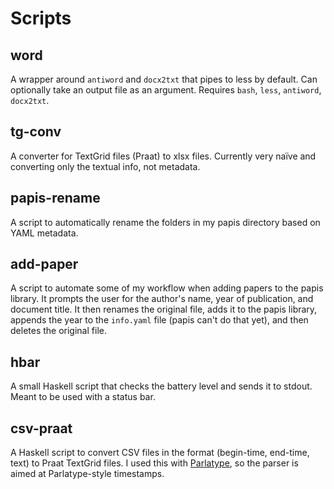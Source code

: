 # Scripts

## word

A wrapper around `antiword` and `docx2txt` that pipes to less by default. Can optionally take an output file as an argument. Requires `bash`, `less`, `antiword`, `docx2txt`.

## tg-conv

A converter for TextGrid files (Praat) to xlsx files. Currently very naïve and converting only the textual info, not metadata.

## papis-rename

A script to automatically rename the folders in my papis directory based on YAML metadata.

## add-paper

A script to automate some of my workflow when adding papers to the papis library. It prompts the user for the author's name, year of publication, and document title. It then renames the original file, adds it to the papis library, appends the year to the `info.yaml` file (papis can't do that yet), and then deletes the original file.

## hbar

A small Haskell script that checks the battery level and sends it to stdout. Meant to be used with a status bar.

## csv-praat

A Haskell script to convert CSV files in the format (begin-time, end-time, text) to Praat TextGrid files. I used this with [Parlatype](http://gkarsay.github.io/parlatype/), so the parser is aimed at Parlatype-style timestamps.
